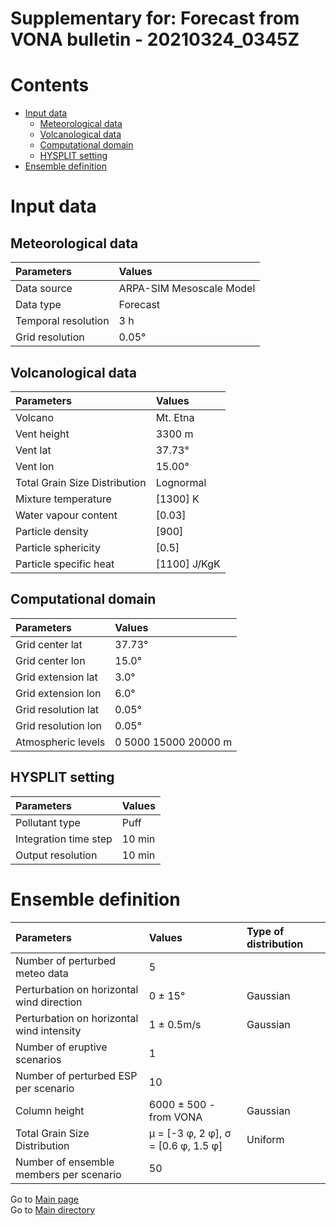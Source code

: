 
Supplementary for: Forecast from VONA bulletin - 20210324_0345Z
===============================================================

Contents
========

* [Input data](#input-data)
	* [Meteorological data](#meteorological-data)
	* [Volcanological data](#volcanological-data)
	* [Computational domain](#computational-domain)
	* [HYSPLIT setting](#hysplit-setting)
* [Ensemble definition](#ensemble-definition)

# Input data

## Meteorological data
  

|Parameters|Values|
| :--- | :--- |
|Data source|ARPA-SIM Mesoscale Model|
|Data type|Forecast|
|Temporal resolution|3 h|
|Grid resolution|0.05°|

## Volcanological data
  

|Parameters|Values|
| :--- | :--- |
|Volcano|Mt. Etna|
|Vent height|3300 m|
|Vent lat|37.73°|
|Vent lon|15.00°|
|Total Grain Size Distribution|Lognormal|
|Mixture temperature|[1300] K|
|Water vapour content|[0.03]|
|Particle density|[900]|
|Particle sphericity|[0.5]|
|Particle specific heat|[1100] J/KgK|

## Computational domain
  

|Parameters|Values|
| :--- | :--- |
|Grid center lat|37.73°|
|Grid center lon|15.0°|
|Grid extension lat|3.0°|
|Grid extension lon|6.0°|
|Grid resolution lat|0.05°|
|Grid resolution lon|0.05°|
|Atmospheric levels|0 5000 15000 20000 m|

## HYSPLIT setting
  

|Parameters|Values|
| :--- | :--- |
|Pollutant type|Puff|
|Integration time step|10 min|
|Output resolution|10 min|

# Ensemble definition
  

|Parameters|Values|Type of distribution|
| :--- | :--- | :--- |
|Number of perturbed meteo data|5||
|Perturbation on horizontal wind direction |0 ± 15°|Gaussian|
|Perturbation on horizontal wind intensity|1 ± 0.5m/s|Gaussian|
|Number of eruptive scenarios|1||
|Number of perturbed ESP per scenario|10||
|Column height|6000 ± 500 - from VONA|Gaussian|
|Total Grain Size Distribution|μ = [-3 φ, 2 φ], σ = [0.6 φ, 1.5 φ]|Uniform|
|Number of ensemble members per scenario|50||
  
Go to [Main page](https://github.com/federicapardini/Real_time_ash_forecast/tree/main/FORECAST_RESULTS/20210324_0345Z)  
Go to [Main directory](https://github.com/federicapardini/Real_time_ash_forecast)